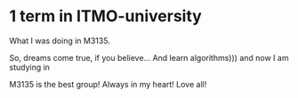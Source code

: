 # 1 term in ITMO-university
What I was doing in M3135.

So, dreams come true, if you believe... And learn algorithms))) and now I am studying in 

M3135 is the best group! Always in my heart!
Love all! 
